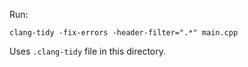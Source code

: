 Run:
```
clang-tidy -fix-errors -header-filter=".*" main.cpp
```
Uses `.clang-tidy` file in this directory.
